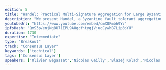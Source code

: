 ```yaml
---
edition: 5
title: "Handel: Practical Multi-Signature Aggregation for Large Byzantine Committees"
description: "We present Handel, a Byzantine fault tolerant aggregation protocol that allows for the quick aggregation of cryptographic signatures over a WAN. Handel has logarithmic time and polylogarithmic network complexity and needs minimal computing resources. We implemented Handel as an open source Go library with a flexible design to support any associative and commutative aggregation function. We tested Handel with a BLS multi-signature scheme for BN256 on 2000 AWS instances running two nodes per instance and located in 10 AWS regions. The 4000 signatures are aggregated in less than 900 milliseconds with an average per-node communication cost of 56KB. This work can be used to improve Ethereum 2's latency to finality."
youtubeUrl: "https://www.youtube.com/embed/cmX8Fmbh9Yc"
ipfsHash: "QmS3pVenjNg8U71EPL9A8gcfhtygjVjucCywhB7LipSoYU"
duration: 1730
expertise: "Intermediate"
type: "Breakout"
track: "Consensus Layer"
keywords: ['technical']
tags: ['Consensus Layer']
speakers: ['Olivier Bégassat','Nicolas Gailly','Blazej Kolad','Nicolas Liochon']
---
```


